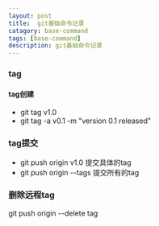 ```yaml
---
layout: post
title:  git基础命令记录
catagory: base-command
tags: [base-command]
description: git基础命令记录
---
```



### tag
#### tag创建
- git tag v1.0
- git tag -a v0.1 -m "version 0.1 released"

### tag提交

- git push origin v1.0   提交具体的tag
- git push origin --tags   提交所有的tag
    
### 删除远程tag

git push origin --delete tag <tagname>
